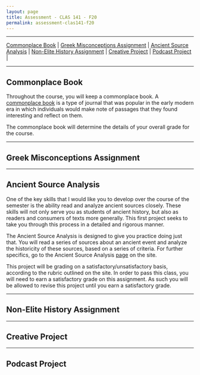 ```yaml
---
layout: page
title: Assessment - CLAS 141 - F20
permalink: assessment-clas141-f20
---
```

***

[Commonplace Book](#commonplace-book) \| [Greek Misconceptions Assignment](#greek-misconceptions-assignment) \|  [Ancient Source Analysis](#ancient-source-analysis) \| [Non-Elite History Assignment](#non-elite-history-assignment) \| [Creative Project](#creative-project) \| [Podcast Project](#podcast-project) \|

***

## Commonplace Book

Throughout the course, you will keep a commonplace book. A [commonplace book](https://en.wikipedia.org/wiki/Commonplace_book) is a type of journal that was popular in the early modern era in which individuals would make note of passages that they found interesting and reflect on them.

The commonplace book will determine the details of your overall grade for the course.

***

## Greek Misconceptions Assignment

***

## Ancient Source Analysis

One of the key skills that I would like you to develop over the course of the semester is the ability read and analyze ancient sources closely. These skills will not only serve you as students of ancient history, but also as readers and consumers of texts more generally. This first project seeks to take you through this process in a detailed and rigorous manner.

The Ancient Source Analysis is designed to give you practice doing just that. You will read a series of sources about an ancient event and analyze the historicity of these sources, based on a series of criteria. For further specifics, go to the Ancient Source Analysis [page](https://dominicmachado.github.io/ancient-source-analysis-clas141-f20) on the site.

This project will be grading on a satisfactory/unsatisfactory basis, according to the rubric outlined on the site. In order to pass this class, you will need to earn a satisfactory grade on this assignment. As such you will be allowed to revise this project until you earn a satisfactory grade.

***

## Non-Elite History Assignment

***

## Creative Project

***

## Podcast Project
